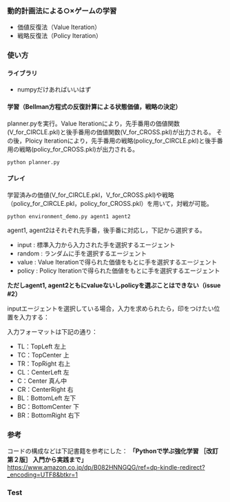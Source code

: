 ### 動的計画法による○×ゲームの学習
- 価値反復法（Value Iteration）
- 戦略反復法（Policy Iteration）

### 使い方
#### ライブラリ
- numpyだけあればいいはず

#### 学習（Bellman方程式の反復計算による状態価値，戦略の決定）
planner.pyを実行。Value Iterationにより，先手番用の価値関数(V_for_CIRCLE.pkl)と後手番用の価値関数(V_for_CROSS.pkl)が出力される。
その後，Ploicy Iterationにより，先手番用の戦略(policy_for_CIRCLE.pkl)と後手番用の戦略(policy_for_CROSS.pkl)が出力される。
```
python planner.py
```

#### プレイ
学習済みの価値(V_for_CIRCLE.pkl，V_for_CROSS.pkl)や戦略（policy_for_CIRCLE.pkl，policy_for_CROSS.pkl）を用いて，対戦が可能。
```
python environment_demo.py agent1 agent2
```
agent1, agent2はそれぞれ先手番，後手番に対応し，下記から選択する。
- input : 標準入力から入力された手を選択するエージェント
- random : ランダムに手を選択するエージェント
- value : Value Iterationで得られた価値をもとに手を選択するエージェント
- policy : Policy Iterationで得られた価値をもとに手を選択するエージェント

**ただしagent1, agent2ともにvalueないしpolicyを選ぶことはできない（issue #2）**

inputエージェントを選択している場合，入力を求められたら，印をつけたい位置を入力する：

入力フォーマットは下記の通り：
- TL：TopLeft 左上
- TC：TopCenter 上
- TR：TopRight 右上
- CL：CenterLeft 左
- C：Center 真ん中
- CR：CenterRight 右
- BL：BottomLeft 左下
- BC：BottomCenter 下
- BR：BottomRight 右下

### 参考
コードの構成などは下記書籍を参考にした：
**「Pythonで学ぶ強化学習 ［改訂第２版］ 入門から実践まで」**
https://www.amazon.co.jp/dp/B082HNNGQG/ref=dp-kindle-redirect?_encoding=UTF8&btkr=1

### Test 


